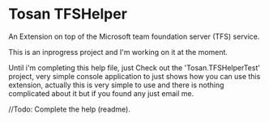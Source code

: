 Tosan TFSHelper
=========

An Extension on top of the Microsoft team foundation server (TFS) service.

This is an inprogress project and I'm working on it at the moment. 

Until i'm completing this help file, just Check out the 'Tosan.TFSHelperTest' project, very simple console application to just shows how you can use this extension, actually this is very simple to use and there is nothing complicated about it but if you found any just email me.

//Todo: Complete the help (readme).
